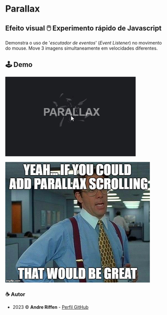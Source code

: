 # Parallax

## Efeito visual 🖱️ Experimento rápido de Javascript

Demonstra o uso de '*escutador de eventos*' (*Event Listener*) no movimento do mouse. Move 3 imagens simultaneamente em velocidades diferentes.

## 🕹️ Demo

![DEMO](https://github.com/andreriffen/parallax/blob/d11c8f97371f5153b101522b6fd7b739d34965ad/parallax.gif)

![thanks](https://github.com/andreriffen/parallax/blob/9687eab5268bcc01d09fe4c80f790505d9ffd8c7/thanks.png)

### ☕ Autor

- 2023 ©️ **Andre Riffen** - [Perfil GitHub](https://github.com/your-username)
